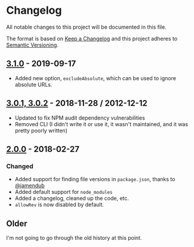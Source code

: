 # Changelog
All notable changes to this project will be documented in this file.

The format is based on [Keep a Changelog](http://keepachangelog.com/en/1.0.0/)
and this project adheres to [Semantic Versioning](http://semver.org/spec/v2.0.0.html).

## [3.1.0](https://github.com/OverZealous/cdnizer/releases/tag/v3.1.0) - 2019-09-17

- Added new option, `excludeAbsolute`, which can be used to ignore absolute URLs.

## [3.0.1, 3.0.2](https://github.com/OverZealous/cdnizer/releases/tag/v3.0.2) - 2018-11-28 / 2012-12-12

- Updated to fix NPM audit dependency vulnerabilities
- Removed CLI (I didn't write it or use it, it wasn't maintained, and it was pretty poorly written)

## [2.0.0](https://github.com/OverZealous/cdnizer/releases/tag/v2.0.0) - 2018-02-27

### Changed

- Added support for finding file versions in `package.json`, thanks to [@jamendub](https://github.com/jamendub)
- Added default support for `node_modules`
- Added a changelog, cleaned up the code, etc.
- `allowRev` is now disabled by default.

## Older

I'm not going to go through the old history at this point.

